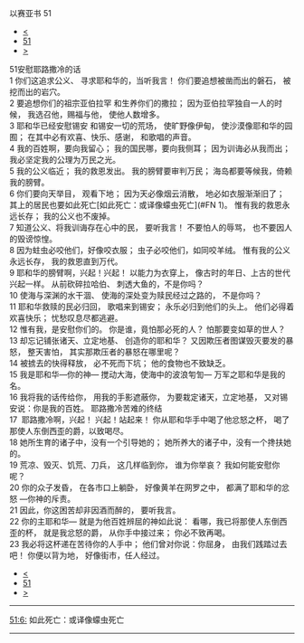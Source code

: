 ﻿





 以赛亚书 51




* [<](bible/ISA50.md)
* [51](bible/ISA.md)
* [>](bible/ISA52.md)



 
51安慰耶路撒冷的话  
1 你们这追求公义、 寻求耶和华的，当听我言！ 你们要追想被凿而出的磐石， 被挖而出的岩穴。  
2 要追想你们的祖宗亚伯拉罕 和生养你们的撒拉； 因为亚伯拉罕独自一人的时候， 我选召他，赐福与他， 使他人数增多。  
3 耶和华已经安慰锡安 和锡安一切的荒场， 使旷野像伊甸， 使沙漠像耶和华的园囿； 在其中必有欢喜、快乐、感谢， 和歌唱的声音。     
4 我的百姓啊，要向我留心； 我的国民哪，要向我侧耳； 因为训诲必从我而出； 我必坚定我的公理为万民之光。  
5 我的公义临近； 我的救恩发出。 我的膀臂要审判万民； 海岛都要等候我，倚赖我的膀臂。  
6 你们要向天举目， 观看下地； 因为天必像烟云消散， 地必如衣服渐渐旧了； 其上的居民也要如此死亡[如此死亡：或译像蠓虫死亡](#FN
1)。 惟有我的救恩永远长存； 我的公义也不废掉。  
7 知道公义、将我训诲存在心中的民， 要听我言！ 不要怕人的辱骂， 也不要因人的毁谤惊惶。  
8 因为蛀虫必咬他们，好像咬衣服； 虫子必咬他们，如同咬羊绒。 惟有我的公义永远长存， 我的救恩直到万代。     
9 耶和华的膀臂啊，兴起！兴起！ 以能力为衣穿上， 像古时的年日、上古的世代兴起一样。 从前砍碎拉哈伯、 刺透大鱼的，不是你吗？  
10 使海与深渊的水干涸、 使海的深处变为赎民经过之路的， 不是你吗？  
11 耶和华救赎的民必归回， 歌唱来到锡安； 永乐必归到他们的头上。 他们必得着欢喜快乐； 忧愁叹息尽都逃避。     
12 惟有我，是安慰你们的。 你是谁，竟怕那必死的人？ 怕那要变如草的世人？  
13 却忘记铺张诸天、立定地基、 创造你的耶和华？ 又因欺压者图谋毁灭要发的暴怒， 整天害怕， 其实那欺压者的暴怒在哪里呢？  
14 被掳去的快得释放， 必不死而下坑； 他的食物也不致缺乏。  
15 我是耶和华—你的神— 搅动大海，使海中的波浪匉訇— 万军之耶和华是我的名。  
16 我将我的话传给你， 用我的手影遮蔽你， 为要栽定诸天，立定地基， 又对锡安说：你是我的百姓。 耶路撒冷苦难的终结  
17  耶路撒冷啊，兴起！ 兴起！站起来！ 你从耶和华手中喝了他忿怒之杯， 喝了那使人东倒西歪的爵，以致喝尽。  
18 她所生育的诸子中，没有一个引导她的； 她所养大的诸子中，没有一个搀扶她的。  
19 荒凉、毁灭、饥荒、刀兵， 这几样临到你， 谁为你举哀？ 我如何能安慰你呢？  
20 你的众子发昏， 在各市口上躺卧， 好像黄羊在网罗之中， 都满了耶和华的忿怒 —你神的斥责。  
21 因此，你这困苦却非因酒而醉的， 要听我言。  
22 你的主耶和华— 就是为他百姓辨屈的神如此说： 看哪，我已将那使人东倒西歪的杯， 就是我忿怒的爵， 从你手中接过来； 你必不致再喝。     
23 我必将这杯递在苦待你的人手中； 他们曾对你说：你屈身， 由我们践踏过去吧！ 你便以背为地， 好像街市，任人经过。 
* [<](bible/ISA50.md)
* [51](bible/ISA.md)
* [>](bible/ISA52.md)





---


[51:6:](#V6)
如此死亡：或译像蠓虫死亡




---









